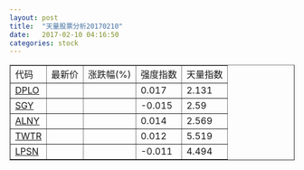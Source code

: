 ```yaml
---
layout: post
title:  "天量股票分析20170210"
date:   2017-02-10 04:16:50
categories: stock
---
```

<script type="text/javascript">
var stockList = []
stockList.push('gb_dplo');
stockList.push('gb_sgy');
stockList.push('gb_alny');
stockList.push('gb_twtr');
stockList.push('gb_lpsn');
</script>

<table border="1">
 <tr>
  <td>代码</td>
  <td>最新价</td>
  <td>涨跌幅(%)</td>
 <td>强度指数</td>
 <td>天量指数</td>
</tr>
  <tr id="dplo"><td><a href="http://stock.finance.sina.com.cn/usstock/quotes/DPLO.html" target="_blank">DPLO</a></td><td></td><td></td><td>0.017</td><td>2.131</td></tr>
  <tr id="sgy"><td><a href="http://stock.finance.sina.com.cn/usstock/quotes/SGY.html" target="_blank">SGY</a></td><td></td><td></td><td>-0.015</td><td>2.59</td></tr>
  <tr id="alny"><td><a href="http://stock.finance.sina.com.cn/usstock/quotes/ALNY.html" target="_blank">ALNY</a></td><td></td><td></td><td>0.014</td><td>2.569</td></tr>
  <tr id="twtr"><td><a href="http://stock.finance.sina.com.cn/usstock/quotes/TWTR.html" target="_blank">TWTR</a></td><td></td><td></td><td>0.012</td><td>5.519</td></tr>
  <tr id="lpsn"><td><a href="http://stock.finance.sina.com.cn/usstock/quotes/LPSN.html" target="_blank">LPSN</a></td><td></td><td></td><td>-0.011</td><td>4.494</td></tr>
</table>
